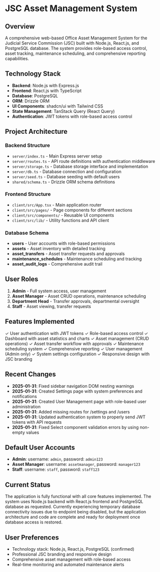 # JSC Asset Management System

## Overview
A comprehensive web-based Office Asset Management System for the Judicial Service Commission (JSC) built with Node.js, React.js, and PostgreSQL database. The system provides role-based access control, asset tracking, maintenance scheduling, and comprehensive reporting capabilities.

## Technology Stack
- **Backend**: Node.js with Express.js
- **Frontend**: React.js with TypeScript
- **Database**: PostgreSQL
- **ORM**: Drizzle ORM
- **UI Components**: shadcn/ui with Tailwind CSS
- **State Management**: TanStack Query (React Query)
- **Authentication**: JWT tokens with role-based access control

## Project Architecture

### Backend Structure
- `server/index.ts` - Main Express server setup
- `server/routes.ts` - API route definitions with authentication middleware
- `server/storage.ts` - Database storage interface and implementation
- `server/db.ts` - Database connection and configuration
- `server/seed.ts` - Database seeding with default users
- `shared/schema.ts` - Drizzle ORM schema definitions

### Frontend Structure
- `client/src/App.tsx` - Main application router
- `client/src/pages/` - Page components for different sections
- `client/src/components/` - Reusable UI components
- `client/src/lib/` - Utility functions and API client

### Database Schema
- **users** - User accounts with role-based permissions
- **assets** - Asset inventory with detailed tracking
- **asset_transfers** - Asset transfer requests and approvals
- **maintenance_schedules** - Maintenance scheduling and tracking
- **asset_audit_logs** - Comprehensive audit trail

## User Roles
1. **Admin** - Full system access, user management
2. **Asset Manager** - Asset CRUD operations, maintenance scheduling
3. **Department Head** - Transfer approvals, departmental oversight
4. **Staff** - Asset viewing, transfer requests

## Features Implemented
✓ User authentication with JWT tokens
✓ Role-based access control
✓ Dashboard with asset statistics and charts
✓ Asset management (CRUD operations)
✓ Asset transfer workflow with approvals
✓ Maintenance scheduling system
✓ Comprehensive reporting
✓ User management (Admin only)
✓ System settings configuration
✓ Responsive design with JSC branding

## Recent Changes
- **2025-01-31**: Fixed sidebar navigation DOM nesting warnings
- **2025-01-31**: Created Settings page with system preferences and notifications
- **2025-01-31**: Created User Management page with role-based user administration
- **2025-01-31**: Added missing routes for /settings and /users
- **2025-01-31**: Updated authentication system to properly send JWT tokens with API requests
- **2025-01-31**: Fixed Select component validation errors by using non-empty values

## Default User Accounts
- **Admin**: username: `admin`, password: `admin123`
- **Asset Manager**: username: `assetmanager`, password: `manager123`
- **Staff**: username: `staff`, password: `staff123`

## Current Status
The application is fully functional with all core features implemented. The system uses Node.js backend with React.js frontend and PostgreSQL database as requested. Currently experiencing temporary database connectivity issues due to endpoint being disabled, but the application architecture and code are complete and ready for deployment once database access is restored.

## User Preferences
- Technology stack: Node.js, React.js, PostgreSQL (confirmed)
- Professional JSC branding and responsive design
- Comprehensive asset management with role-based access
- Real-time monitoring and automated maintenance alerts